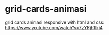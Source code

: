 # grid-cards-animasi
grid cards animasi responsive with html and css: https://www.youtube.com/watch?v=7zYKjh1Ikj4
